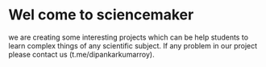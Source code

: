 # Wel come to sciencemaker
we are creating some interesting projects which can be help students to learn complex things of any scientific subject.
If any problem in our project please contact us (t.me/dipankarkumarroy).
